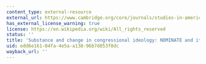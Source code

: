 ```yaml
---
content_type: external-resource
external_url: https://www.cambridge.org/core/journals/studies-in-american-political-development/article/substance-and-change-in-congressional-ideology-nominate-and-its-alternatives/681859D264663F5B92A3F6CD225D71ED
has_external_license_warning: true
license: https://en.wikipedia.org/wiki/All_rights_reserved
status: ''
title: 'Substance and change in congressional ideology: NOMINATE and its alternatives'
uid: edd6e161-04fa-4e5a-a138-96b7d853f8dc
wayback_url: ''
---
```

